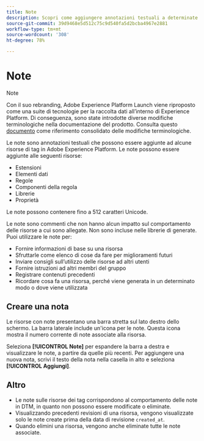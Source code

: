 ```yaml
---
title: Note
description: Scopri come aggiungere annotazioni testuali a determinate risorse di tag in Adobe Experience Platform.
source-git-commit: 39d9468e5d512c75c9d540fa5d2bcba4967e2881
workflow-type: tm+mt
source-wordcount: '308'
ht-degree: 78%

---
```


# Note

>[!NOTE]
>
>Con il suo rebranding, Adobe Experience Platform Launch viene riproposto come una suite di tecnologie per la raccolta dati all’interno di Experience Platform. Di conseguenza, sono state introdotte diverse modifiche terminologiche nella documentazione del prodotto. Consulta questo [documento](../../term-updates.md) come riferimento consolidato delle modifiche terminologiche.

Le note sono annotazioni testuali che possono essere aggiunte ad alcune risorse di tag in Adobe Experience Platform. Le note possono essere aggiunte alle seguenti risorse:

* Estensioni
* Elementi dati
* Regole
* Componenti della regola
* Librerie
* Proprietà

Le note possono contenere fino a 512 caratteri Unicode.

Le note sono commenti che non hanno alcun impatto sul comportamento delle risorse a cui sono allegate. Non sono incluse nelle librerie di generate. Puoi utilizzare le note per:

* Fornire informazioni di base su una risorsa
* Sfruttarle come elenco di cose da fare per miglioramenti futuri
* Inviare consigli sull’utilizzo delle risorse ad altri utenti
* Fornire istruzioni ad altri membri del gruppo
* Registrare contenuti precedenti
* Ricordare cosa fa una risorsa, perché viene generata in un determinato modo o dove viene utilizzata

## Creare una nota

Le risorse con note presentano una barra stretta sul lato destro dello schermo. La barra laterale include un&#39;icona per le note. Questa icona mostra il numero corrente di note associate alla risorsa.

Seleziona **[!UICONTROL Note]** per espandere la barra a destra e visualizzare le note, a partire da quelle più recenti. Per aggiungere una nuova nota, scrivi il testo della nota nella casella in alto e seleziona **[!UICONTROL Aggiungi]**.

## Altro

* Le note sulle risorse dei tag corrispondono al comportamento delle note in DTM, in quanto non possono essere modificate o eliminate.
* Visualizzando precedenti revisioni di una risorsa, vengono visualizzate solo le note create prima della data di revisione `created_at`.
* Quando elimini una risorsa, vengono anche eliminate tutte le note associate.
